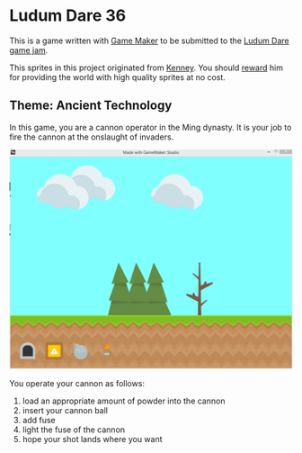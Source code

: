 Ludum Dare 36
=============

This is a game written with [Game Maker](http://www.yoyogames.com/gamemaker) to be submitted to the [Ludum Dare game jam](http://ludumdare.com/compo/ludum-dare-36/?action=preview).

This sprites in this project originated from [Kenney](http://www.kenney.nl). You should [reward](http://kenney.nl/support) him for providing the world with high quality sprites at no cost.

Theme: Ancient Technology
-------------------------

In this game, you are a cannon operator in the Ming dynasty.  It is your job to fire the cannon at the onslaught of invaders.

![Screenshot of gameplay](https://raw.githubusercontent.com/hurricanerix/ld36/master/screenshot.png)

You operate your cannon as follows:

1. load an appropriate amount of powder into the cannon
2. insert your cannon ball
3. add fuse
4. light the fuse of the cannon
5. hope your shot lands where you want
